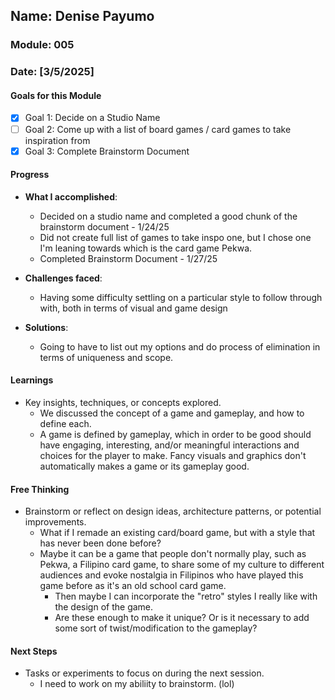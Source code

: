 <!-- Markdown Docs: https://docs.github.com/en/get-started/writing-on-github/getting-started-with-writing-and-formatting-on-github/basic-writing-and-formatting-syntax -->
## Name: Denise Payumo
### Module: 005

<!-- Repeat the below as needed-->
### Date: [3/5/2025]

#### Goals for this Module
- [x] Goal 1: Decide on a Studio Name
- [ ] Goal 2: Come up with a list of board games / card games to take inspiration from
- [x] Goal 3: Complete Brainstorm Document

#### Progress
- **What I accomplished**:
  - Decided on a studio name and completed a good chunk of the brainstorm document - 1/24/25
  - Did not create full list of games to take inspo one, but I chose one I'm leaning towards which is the card game Pekwa.
  - Completed Brainstorm Document - 1/27/25

   <!--Your entry here or N/A if not applicable for this entry-->
- **Challenges faced**:
  - Having some difficulty settling on a particular style to follow through with, both in terms of visual and game design
     <!--Your entry here or N/A if not applicable for this entry-->
- **Solutions**:
  - Going to have to list out my options and do process of elimination in terms of uniqueness and scope.
     <!--Your entry here or N/A if not applicable for this entry-->

#### Learnings
- Key insights, techniques, or concepts explored.
  - We discussed the concept of a game and gameplay, and how to define each.
  - A game is defined by gameplay, which in order to be good should have engaging, interesting, and/or meaningful interactions and choices for the player to make. Fancy visuals and graphics don't automatically makes a game or its gameplay good.

#### Free Thinking
- Brainstorm or reflect on design ideas, architecture patterns, or potential improvements.
    <!--Your entry here or N/A if not applicable for this entry-->
  - What if I remade an existing card/board game, but with a style that has never been done before?
  - Maybe it can be a game that people don't normally play, such as Pekwa, a Filipino card game, to share some of my culture to different audiences and evoke nostalgia in Filipinos who have played this game before as it's an old school card game.
    - Then maybe I can incorporate the "retro" styles I really like with the design of the game.
    - Are these enough to make it unique? Or is it necessary to add some sort of twist/modification to the gameplay?

#### Next Steps
- Tasks or experiments to focus on during the next session.
   <!--Your entry here or N/A if not applicable for this entry-->
  -  I need to work on my abiliity to brainstorm. (lol)
